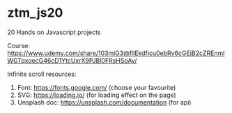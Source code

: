 # ztm_js20
20 Hands on Javascript projects 

Course: https://www.udemy.com/share/103miG3@fIlEkdficu0ebRv6cGEjB2cZREnmlWGTqxoecG46cD1YtcUxrX9PJBl0FRsHSoAy/

Infinite scroll resources:
1. Font: https://fonts.google.com/ (choose your favourite)
2. SVG: https://loading.io/ (for loading effect on the page)
3. Unsplash doc: https://unsplash.com/documentation (for api)